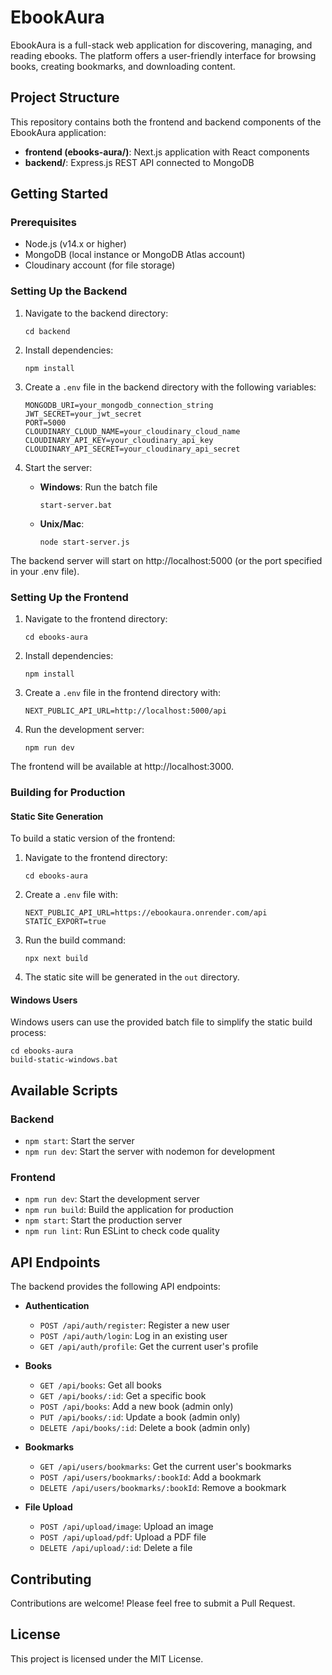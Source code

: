 # EbookAura

EbookAura is a full-stack web application for discovering, managing, and reading ebooks. The platform offers a user-friendly interface for browsing books, creating bookmarks, and downloading content.

## Project Structure

This repository contains both the frontend and backend components of the EbookAura application:

- **frontend (ebooks-aura/)**: Next.js application with React components
- **backend/**: Express.js REST API connected to MongoDB

## Getting Started

### Prerequisites

- Node.js (v14.x or higher)
- MongoDB (local instance or MongoDB Atlas account)
- Cloudinary account (for file storage)

### Setting Up the Backend

1. Navigate to the backend directory:
   ```
   cd backend
   ```

2. Install dependencies:
   ```
   npm install
   ```

3. Create a `.env` file in the backend directory with the following variables:
   ```
   MONGODB_URI=your_mongodb_connection_string
   JWT_SECRET=your_jwt_secret
   PORT=5000
   CLOUDINARY_CLOUD_NAME=your_cloudinary_cloud_name
   CLOUDINARY_API_KEY=your_cloudinary_api_key
   CLOUDINARY_API_SECRET=your_cloudinary_api_secret
   ```

4. Start the server:
   - **Windows**: Run the batch file
     ```
     start-server.bat
     ```
   - **Unix/Mac**: 
     ```
     node start-server.js
     ```

The backend server will start on http://localhost:5000 (or the port specified in your .env file).

### Setting Up the Frontend

1. Navigate to the frontend directory:
   ```
   cd ebooks-aura
   ```

2. Install dependencies:
   ```
   npm install
   ```

3. Create a `.env` file in the frontend directory with:
   ```
   NEXT_PUBLIC_API_URL=http://localhost:5000/api
   ```

4. Run the development server:
   ```
   npm run dev
   ```

The frontend will be available at http://localhost:3000.

### Building for Production

#### Static Site Generation

To build a static version of the frontend:

1. Navigate to the frontend directory:
   ```
   cd ebooks-aura
   ```

2. Create a `.env` file with:
   ```
   NEXT_PUBLIC_API_URL=https://ebookaura.onrender.com/api
   STATIC_EXPORT=true
   ```

3. Run the build command:
   ```
   npx next build
   ```

4. The static site will be generated in the `out` directory.

#### Windows Users

Windows users can use the provided batch file to simplify the static build process:

```
cd ebooks-aura
build-static-windows.bat
```

## Available Scripts

### Backend

- `npm start`: Start the server
- `npm run dev`: Start the server with nodemon for development

### Frontend

- `npm run dev`: Start the development server
- `npm run build`: Build the application for production
- `npm start`: Start the production server
- `npm run lint`: Run ESLint to check code quality

## API Endpoints

The backend provides the following API endpoints:

- **Authentication**
  - `POST /api/auth/register`: Register a new user
  - `POST /api/auth/login`: Log in an existing user
  - `GET /api/auth/profile`: Get the current user's profile

- **Books**
  - `GET /api/books`: Get all books
  - `GET /api/books/:id`: Get a specific book
  - `POST /api/books`: Add a new book (admin only)
  - `PUT /api/books/:id`: Update a book (admin only)
  - `DELETE /api/books/:id`: Delete a book (admin only)

- **Bookmarks**
  - `GET /api/users/bookmarks`: Get the current user's bookmarks
  - `POST /api/users/bookmarks/:bookId`: Add a bookmark
  - `DELETE /api/users/bookmarks/:bookId`: Remove a bookmark

- **File Upload**
  - `POST /api/upload/image`: Upload an image
  - `POST /api/upload/pdf`: Upload a PDF file
  - `DELETE /api/upload/:id`: Delete a file

## Contributing

Contributions are welcome! Please feel free to submit a Pull Request.

## License

This project is licensed under the MIT License. 